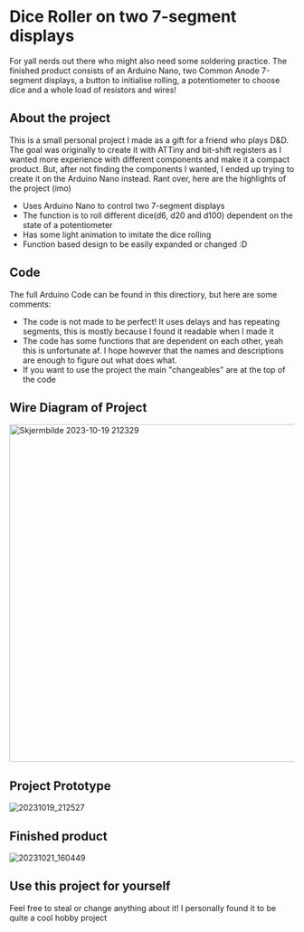 # Dice Roller on two 7-segment displays

For yall nerds out there who might also need some soldering practice. The finished product consists of an Arduino Nano, two Common Anode 7-segment displays, a button to initialise rolling, a potentiometer to choose dice and a whole load of resistors and wires! 

## About the project
This is a small personal project I made as a gift for a friend who plays D&D.
The goal was originally to create it with ATTiny and bit-shift registers as I wanted
more experience with different components and make it a compact product. But, after not
finding the components I wanted, I ended up trying to create it on the Arduino Nano instead. Rant over, here are the highlights of the project (imo)
* Uses Arduino Nano to control two 7-segment displays
* The function is to roll different dice(d6, d20 and d100) dependent on the state of a potentiometer
* Has some light animation to imitate the dice rolling
* Function based design to be easily expanded or changed :D
## Code
The full Arduino Code can be found in this directiory, but here are some comments:
- The code is not made to be perfect! It uses delays and has repeating segments, this is mostly because I found it readable when I made it
- The code has some functions that are dependent on each other, yeah this is unfortunate af. I hope however that the names and descriptions are enough to figure out what does what. 
- If you want to use the project the main "changeables" are at the top of the code
## Wire Diagram of Project
<img width="597" alt="Skjermbilde 2023-10-19 212329" src="https://github.com/Jawny-E/MiniArduino/assets/94108006/427684be-fb3e-4035-9e72-9959f49fa675">

## Project Prototype
![20231019_212527](https://github.com/Jawny-E/MiniArduino/assets/94108006/70ea31c4-ab10-4fcb-9d3b-34751d1955e2)

## Finished product
![20231021_160449](https://github.com/Jawny-E/MiniArduino/assets/94108006/27d9f909-4059-4229-bf62-2fb11283dba1)


## Use this project for yourself
Feel free to steal or change anything about it! I personally found it to be quite a cool hobby project
